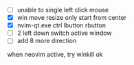 - [ ] unable to single left click mouse
- [x] win move resize only start from center
- [x] nvim-qt.exe ctrl lbutton rbutton
- [ ] 2 left down switch active window
- [ ] add 8 more direction

when neovim active, try winkill ok
